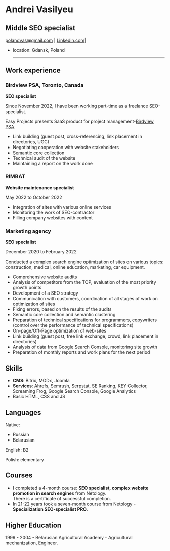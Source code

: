 # Andrei Vasilyeu
## Middle SEO specialist
polandvas@gmail.com | [Linkedin.com](https://www.linkedin.com/in/andrei-vasilyev/)|
* location: Gdansk, Poland
  ________________________
<h2>Work experience</h2>
<h3>Birdview PSA, Toronto, Canada</h3> 
 <p><b>SEO specialist</b></p>
 <p>Since November 2022, I have been working part-time as a freelance SEO-specialist.<br></p>
 <p>Easy Projects presents SaaS product for project management-<a href="https://birdviewpsa.com/">Birdview PSA</a>.</p>
 <ul>
 <li>Link building (guest post, cross-referencing, link placement in directories, UGC)</li>
 <li>Negotiating cooperation with website stakeholders</li>
 <li>Semantic core collection</li>
 <li>Technical audit of the website</li>
 <li>Maintaining a report on the work done</li>
</ul>
<h3>RIMBAT</h3>
 <p><b>Website maintenance specialist</b></p>  
 <p>May 2022 to October 2022</p> 
 <ul>
 <li>Integration of sites with various online services</li>
 <li>Monitoring the work of SEO-contractor</li>
 <li>Filling company websites with content</li>
 </ul>
 <h3>Marketing agency</h3>
 <p><b>SEO specialist</b></p> 
 <p>December 2020 to February 2022</p>  
 <p>Conducted a complex search engine optimization of sites on various topics: construction, medical, online education, marketing, car equipment.</p>
 <ul>
 <li>Comprehensive website audits</li>
 <li>Analysis of competitors from the TOP, evaluation of the most priority growth points</li>
 <li>Development of a SEO strategy</li>
 <li>Communication with customers, coordination of all stages of work on optimization of sites</li>
 <li>Fixing errors, based on the results of the audits</li>
 <li>Semantic core collection and semantic clustering</li>
 <li>Preparation of technical specifications for programmers, copywriters (control over the performance of technical specifications)</li>
 <li>On-page/Off-Page  optimization of web-sites </li>
 <li>Link building (guest post, free link exchange, crowd, link placement in directories)</li>
 <li>Analysis of data from Google Search Console, monitoring site growth</li>
 <li>Preparation of monthly reports and work plans for the next period</li>
 </ul>
 <h2>Skills</h2>
 <ul>
 <li><b>CMS</b>: Bitrix, MODx, Joomla</li>
 <li><b>Services</b>: Ahrefs, Semrush, Serpstat, SE Ranking, KEY Collector, Screaming Frog, Google Search Console, Google Analytics</li>
 <li>Basic HTML, CSS and JS</li>
 </ul>
 <h2>Languages</h2>
 <p>Native:</p>
 <ul>
 <li>Russian</li>
 <li>Belarusian</li>
 </ul>
 <p>English: B2</p>
 <p>Polish: elementary</p>
 <h2>Courses</h2>
 <ul>
 <li>I completed a 4-month course: <b>SEO specialist, complex website promotion in search engine</b>s from Netology.<br>
  There is a certificate of successful completion.</li>
  <li>In 21-22 years took a seven-month course from Netology - <b>Specialization SEO-specialist PRO</b>.<br></li>
 </ul>
 <h2>Higher Education</h2>
 <p>1999 - 2004 - Belarusian Agricultural Academy - Agricultural mechanization, Engineer.</p> 
